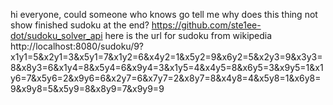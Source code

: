 hi everyone, could someone who knows go tell me why does this thing not show finished sudoku at the end? https://github.com/ste1ee-dot/sudoku_solver_api   here is the url for sudoku from wikipedia http://localhost:8080/sudoku/9?x1y1=5&x2y1=3&x5y1=7&x1y2=6&x4y2=1&x5y2=9&x6y2=5&x2y3=9&x3y3=8&x8y3=6&x1y4=8&x5y4=6&x9y4=3&x1y5=4&x4y5=8&x6y5=3&x9y5=1&x1y6=7&x5y6=2&x9y6=6&x2y7=6&x7y7=2&x8y7=8&x4y8=4&x5y8=1&x6y8=9&x9y8=5&x5y9=8&x8y9=7&x9y9=9
